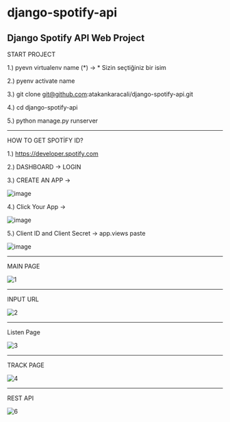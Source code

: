 # django-spotify-api
Django Spotify API Web Project
-----------------------
START PROJECT

1.) pyevn virtualenv name (*) -> * Sizin seçtiğiniz bir isim

2.) pyenv activate name

3.) git clone git@github.com:atakankaracali/django-spotify-api.git

4.) cd django-spotify-api

5.) python manage.py runserver

------------------------

HOW TO GET SPOTİFY ID?

1.) https://developer.spotify.com

2.) DASHBOARD -> LOGIN

3.) CREATE AN APP  -> 


![image](https://user-images.githubusercontent.com/53658645/163125985-24d792bb-2877-4c84-9048-78c2d64527ca.png)


4.) Click Your App  ->


![image](https://user-images.githubusercontent.com/53658645/163126184-83aebaa5-2e44-4eb5-a1e2-3358bd9fdfec.png)


5.) Client ID and Client Secret  ->  app.views  paste


![image](https://user-images.githubusercontent.com/53658645/163126490-96adc7ad-b32d-471e-b2f6-47bd48e81cb9.png)




------------------------
MAIN PAGE

![1](https://user-images.githubusercontent.com/53658645/162410405-9f5df08d-27f0-4122-99a5-876b45f33c3f.PNG)


------------------------
INPUT URL

![2](https://user-images.githubusercontent.com/53658645/162410500-28ace0d2-6fe5-476d-a5ea-0d601de4e4d0.PNG)


------------------------
Listen Page

![3](https://user-images.githubusercontent.com/53658645/162410584-a2efc757-3b8b-46f0-b883-38010649dc2f.PNG)


------------------------
TRACK PAGE

![4](https://user-images.githubusercontent.com/53658645/162410654-5ef45617-ba01-4431-95e2-63698fa25dc0.PNG)


------------------------
REST API

![6](https://user-images.githubusercontent.com/53658645/162410696-ea4cb5f9-9f47-4fb1-a08a-d5fd15353c50.PNG)

